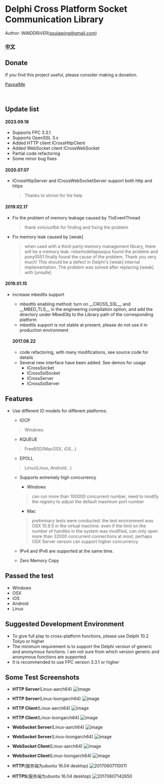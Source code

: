 # Delphi Cross Platform Socket Communication Library

Author: WiNDDRiVER(soulawing@gmail.com)

### [中文](README.md)

## Donate
If you find this project useful, please consider making a donation.

[PaypalMe](https://www.paypal.me/winddriver)

<br>

## Update list

#### 2023.09.18
- Supports FPC 3.3.1
- Supports OpenSSL 3.x
- Added HTTP client ICrossHttpClient
- Added WebSocket client ICrossWebSocket
- Partial code refactoring
- Some minor bug fixes

#### 2020.07.07
- ICrossHttpServer and ICrossWebSocketServer support both http and https
  > Thanks to xlnron for his help

#### 2019.02.17
- Fix the problem of memory leakage caused by TIoEventThread
  > thank viniciusfbb for finding and fixing the problem
- Fix memory leak caused by [weak]
  > when used with a third-party memory management library, there will be a memory leak. robertodellapasqua found the problem and pony5551 finally found the cause of the problem. Thank you very much! This should be a defect in Delphi's [weak] internal implementation. The problem was solved after replacing [weak] with [unsafe]
  
#### 2019.01.15
- increase mbedtls support
  - mbedtls enabling method: turn on \_\_CROSS\_SSL\_\_ and \_\_MBED\_TLS\_\_ in the engineering compilation option, and add the directory under MbedObj to the Library path of the corresponding platform
  - mbedtls support is not stable at present, please do not use it in production environment
  
  #### 2017.08.22
  - code refactoring, with many modifications, see source code for details
  - Several new interface have been added. See demos for usage
    - ICrossSocket
    - ICrossSslSocket
    - ICrossServer
    - ICrossSslServer
    
## Features
- Use different IO models for different platforms:
  - IOCP
  > Windows
  
  - KQUEUE
  > FreeBSD(MacOSX, iOS...)
  
  - EPOLL
  > Linux(Linux, Android...)
  
  - Supports extremely high concurrency
  
    - Windows
    > can run more than 100000 concurrent number, need to modify the registry to adjust the default maximum port number
    
    - Mac
    > preliminary tests were conducted. the test environment was OSX 10.9.5 in the virtual machine. even if the limit on the number of handles in the system was modified,
    > can only open more than 32000 concurrent connections at most, perhaps OSX Server version can support higher concurrency

  - IPv4 and IPv6 are supported at the same time.
  - Zero Memory Copy
  
## Passed the test
  - Windows
  - OSX
  - iOS
  - Android
  - Linux

## Suggested Development Environment
  - To give full play to cross-platform functions, please use Delphi 10.2 Tokyo or higher
  - The minimum requirement is to support the Delphi version of generic and anonymous functions. I am not sure from which version generic and anonymous functions are supported.
  - It is recommended to use FPC version 3.3.1 or higher
  
## Some Test Screenshots

- **HTTP Server**(Linux-aarch64)
![image](https://github.com/winddriver/Delphi-Cross-Socket/assets/3221597/14bc8b38-3ea3-4ae1-b781-488940024380)

- **HTTP Server**(Linux-loongarch64)
![image](https://github.com/winddriver/Delphi-Cross-Socket/assets/3221597/048a6df0-3e97-4fc4-9cf8-7e48438e1ffa)

- **HTTP Client**(Linux-aarch64)
![image](https://github.com/winddriver/Delphi-Cross-Socket/assets/3221597/5a4e0fca-0e12-4cfa-887c-9e0f20d03b7b)

- **HTTP Client**(Linux-loongarch64)
![image](https://github.com/winddriver/Delphi-Cross-Socket/assets/3221597/93f0f78d-109f-4ec5-9acd-82168772a510)

- **WebSocket Server**(Linux-aarch64)
![image](https://github.com/winddriver/Delphi-Cross-Socket/assets/3221597/30b835eb-eaa9-4c1e-8cc4-14bb165709ca)

- **WebSocket Server**(Linux-loongarch64)
![image](https://github.com/winddriver/Delphi-Cross-Socket/assets/3221597/671942ef-9946-4609-a06d-2f6249b08ac4)

- **WebSocket Client**(Linux-aarch64)
![image](https://github.com/winddriver/Delphi-Cross-Socket/assets/3221597/e3d2ddf9-e281-4471-b0df-7785a8a4c220)

- **WebSocket Client**(Linux-loongarch64)
![image](https://github.com/winddriver/Delphi-Cross-Socket/assets/3221597/3d01e561-d682-4195-91e0-3758fac44467)

- **HTTP**(服务端为ubuntu 16.04 desktop)
![20170607110011](https://user-images.githubusercontent.com/3221597/26860614-61b750b4-4b71-11e7-8afc-74c3ebf16f7e.png)

- **HTTPS**(服务端为ubuntu 16.04 desktop)
![20170607142650](https://user-images.githubusercontent.com/3221597/26868229-d8d79f40-4b9a-11e7-927c-bfb3d7e6e55d.png)
